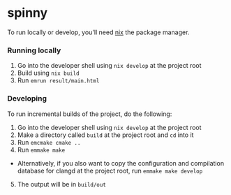 # spinny

To run locally or develop, you'll need [nix](https://nixos.org/download/) the package manager.

### Running locally

1. Go into the developer shell using `nix develop` at the project root
2. Build using `nix build`
2. Run `emrun result/main.html`

### Developing
To run incremental builds of the project, do the following:
1. Go into the developer shell using `nix develop` at the project root
2. Make a directory called `build` at the project root and `cd` into it
3. Run `emcmake cmake ..`
4. Run `emmake make`
  - Alternatively, if you also want to copy the configuration and compilation database for clangd at the project root, run `emmake make develop`
5. The output will be in `build/out`
